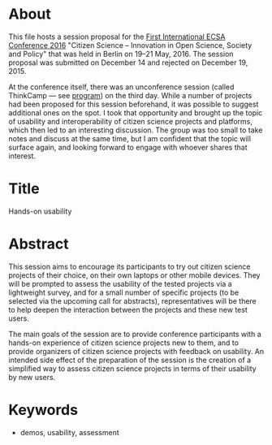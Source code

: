 # About
This file hosts a session proposal for the [First International ECSA Conference 2016](http://www.ecsa2016.eu/) "Citizen Science – Innovation in Open Science, Society and Policy" that was held in Berlin on 19–21 May, 2016. The session proposal was submitted on December 14 and rejected on December 19, 2015. 

At the conference itself, there was an unconference session (called ThinkCamp &mdash; see [program](http://www.ecsa2016.eu/assets/ecsa2016_confguide_15052016.pdf)) on the third day. While a number of projects had been proposed for this session beforehand, it was possible to suggest additional ones on the spot. I took that opportunity and brought up the topic of usability and interoperability of citizen science projects and platforms, which then led to an interesting discussion. The group was too small to take notes and discuss at the same time, but I am confident that the topic will surface again, and looking forward to engage with whoever shares that interest.

# Title
Hands-on usability

# Abstract
This session aims to encourage its participants to try out citizen science projects of their choice, on their own laptops or other mobile devices. They will be prompted to assess the usability of the tested projects via a lightweight survey, and for a small number of specific projects (to be selected via the upcoming call for abstracts), representatives will be there to help deepen the interaction between the projects and these new test users. 

The main goals of the session are to provide conference participants with a hands-on experience of citizen science projects new to them, and to provide organizers of citizen science projects with feedback on usability. An intended side effect of the preparation of the session is the creation of a simplified way to assess citizen science projects in terms of their usability by new users.

# Keywords

- demos, usability, assessment
